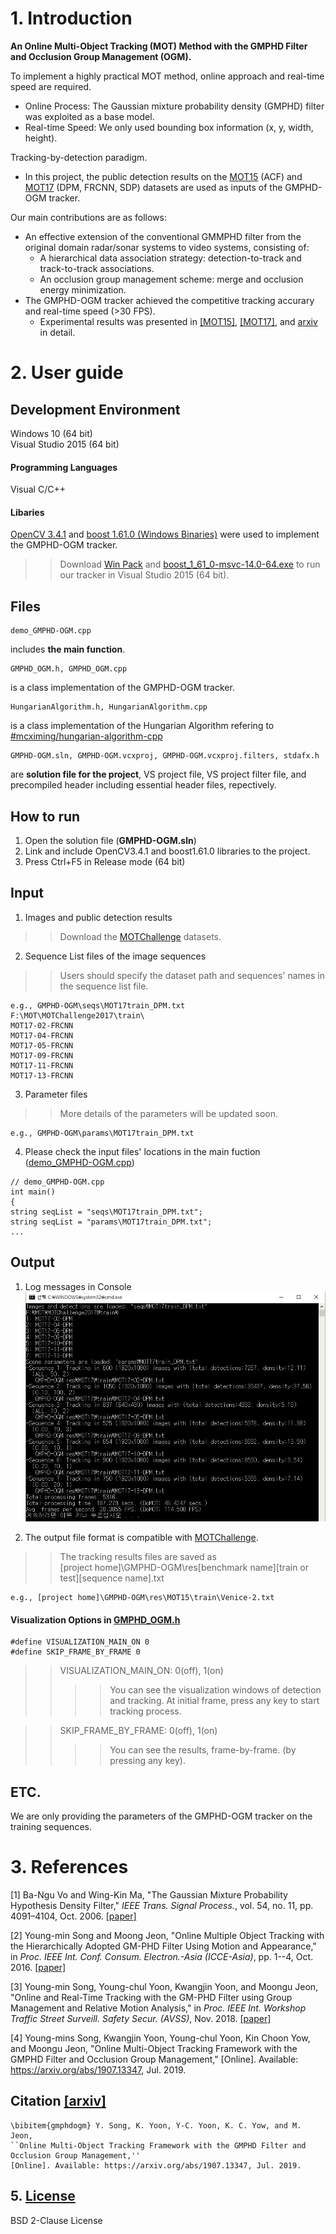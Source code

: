 
# 1. Introduction
**An Online Multi-Object Tracking (MOT) Method with the GMPHD Filter and Occlusion Group Management (OGM).**

To implement a highly practical MOT method, online approach and real-time speed are required.

  + Online Process: The Gaussian mixture probability density (GMPHD) filter was exploited as a base model.
  + Real-time Speed: We only used bounding box information (x, y, width, height).

Tracking-by-detection paradigm.

  + In this project, the public detection results on the [MOT15](https://motchallenge.net/data/2D_MOT_2015/) (ACF) and [MOT17](https://motchallenge.net/data/MOT17/) (DPM, FRCNN, SDP) datasets are used as inputs of the GMPHD-OGM tracker.

Our main contributions are as follows:
  + An effective extension of the conventional GMMPHD filter from the original domain radar/sonar systems to video systems, consisting of:
    + A hierarchical data association strategy: detection-to-track and track-to-track associations.
    + An occlusion group management scheme: merge and occlusion energy minimization.
  + The GMPHD-OGM tracker achieved the competitive tracking accurary and real-time speed (>30 FPS).
    + Experimental results was presented in [[MOT15]](https://motchallenge.net/tracker/GMPHD_OGM), [[MOT17]](https://motchallenge.net/tracker/GMPHDOGM17), and [arxiv](https://arxiv.org/abs/1907.13347) in detail.

# 2. User guide

## Development Environment
Windows 10  (64 bit) <br>
Visual Studio 2015  (64 bit)

#### Programming Languages
Visual C/C++

#### Libaries
[OpenCV 3.4.1](https://www.opencv.org/opencv-3-4-1.html) and 
[boost 1.61.0 (Windows Binaries)](https://sourceforge.net/projects/boost/files/boost-binaries/1.61.0/) 
were used to implement the GMPHD-OGM tracker.
>> Download [Win Pack](https://sourceforge.net/projects/opencvlibrary/files/opencv-win/3.4.1/opencv-3.4.1-vc14_vc15.exe/download) and [boost_1_61_0-msvc-14.0-64.exe](https://sourceforge.net/projects/boost/files/boost-binaries/1.61.0/boost_1_61_0-msvc-14.0-64.exe/download) to run our tracker in Visual Studio 2015 (64 bit).

## Files
```
demo_GMPHD-OGM.cpp
```
includes **the main function**.

```
GMPHD_OGM.h, GMPHD_OGM.cpp
```
is a class implementation of the GMPHD-OGM tracker.
```
HungarianAlgorithm.h, HungarianAlgorithm.cpp
```
is a class implementation of the Hungarian Algorithm refering to [#mcximing/hungarian-algorithm-cpp](https://github.com/mcximing/hungarian-algorithm-cpp)

```
GMPHD-OGM.sln, GMPHD-OGM.vcxproj, GMPHD-OGM.vcxproj.filters, stdafx.h
```
are **solution file for the project**, VS project file, VS project filter file, and precompiled header including essential header files, repectively.

## How to run

1. Open the solution file (**GMPHD-OGM.sln**)
2. Link and include OpenCV3.4.1 and boost1.61.0 libraries to the project.
3. Press Ctrl+F5 in Release mode (64 bit)

## Input
1. Images and public detection results
>> Download the [MOTChallenge](https://motchallenge.net/) datasets.

2. Sequence List files of the image sequences
>> Users should specify the dataset path and sequences' names in the sequence list file.
```
e.g., GMPHD-OGM\seqs\MOT17train_DPM.txt
F:\MOT\MOTChallenge2017\train\
MOT17-02-FRCNN
MOT17-04-FRCNN
MOT17-05-FRCNN
MOT17-09-FRCNN
MOT17-11-FRCNN
MOT17-13-FRCNN
```
3. Parameter files
>> More details of the parameters will be updated soon.
```
e.g., GMPHD-OGM\params\MOT17train_DPM.txt
```
4. Please check the input files' locations in the main fuction ([demo_GMPHD-OGM.cpp](GMPHD-OGM/demo_GMPHD-OGM.cpp))
```
// demo_GMPHD-OGM.cpp
int main()
{
string seqList = "seqs\MOT17train_DPM.txt";
string seqList = "params\MOT17train_DPM.txt";
...
```

## Output
1. Log messages in Console
![An example of log results](GMPHD-OGM/res/ex_console_logs.jpg)

2. The output file format is compatible with [MOTChallenge](https://motchallenge.net/instructions/).

>>The tracking results files are saved as<br>
[project home]\GMPHD-OGM\res\[benchmark name]\[train or test]\[sequence name].txt
```
e.g., [project home]\GMPHD-OGM\res\MOT15\train\Venice-2.txt
```
#### Visualization Options in [GMPHD_OGM.h](GMPHD-OGM/GMPHD_OGM.h)
```
#define VISUALIZATION_MAIN_ON 0
#define SKIP_FRAME_BY_FRAME 0
```
>> VISUALIZATION_MAIN_ON: 0(off), 1(on)
>>>> You can see the visualization windows of detection and tracking.
>>>> At initial frame, press any key to start tracking process.

>> SKIP_FRAME_BY_FRAME: 0(off), 1(on)
>>>> You can see the results, frame-by-frame. (by pressing any key). 

## ETC.
We are only providing the parameters of the GMPHD-OGM tracker on the training sequences.

# 3. References

[1] Ba-Ngu Vo and Wing-Kin Ma, "The Gaussian Mixture Probability Hypothesis Density Filter," _IEEE Trans. Signal Process._, vol. 54, no. 11, pp. 4091–4104, Oct. 2006. [[paper]](https://ieeexplore.ieee.org/document/1710358)

[2] Young-min Song and Moong Jeon, "Online Multiple Object Tracking with the Hierarchically Adopted GM-PHD Filter Using Motion and Appearance," in _Proc. IEEE Int. Conf. Consum. Electron.-Asia (ICCE-Asia)_, pp. 1--4, Oct. 2016. [[paper]](https://ieeexplore.ieee.org/document/7804800)

[3] Young-min Song, Young-chul Yoon, Kwangjin Yoon, and Moongu Jeon, "Online and Real-Time Tracking with the GM-PHD Filter
using Group Management and Relative Motion Analysis," in _Proc. IEEE Int. Workshop Traffic Street Surveill. Safety Secur. (AVSS)_, Nov. 2018. [[paper]](https://ieeexplore.ieee.org/document/8639427)

[4] Young-mins Song, Kwangjin Yoon, Young-chul Yoon, Kin Choon Yow, and Moongu Jeon, "Online Multi-Object Tracking Framework with the GMPHD Filter and Occlusion Group Management," [Online]. Available: https://arxiv.org/abs/1907.13347, Jul. 2019.

## Citation [[arxiv]](https://arxiv.org/abs/1907.13347)

```
\bibitem{gmphdogm} Y. Song, K. Yoon, Y-C. Yoon, K. C. Yow, and M. Jeon, 
``Online Multi-Object Tracking Framework with the GMPHD Filter and Occlusion Group Management,'' 
[Online]. Available: https://arxiv.org/abs/1907.13347, Jul. 2019.
```

## 5. [License](https://github.com/SonginCV/GMPHD-GMMA/blob/master/LICENSE)
BSD 2-Clause License
